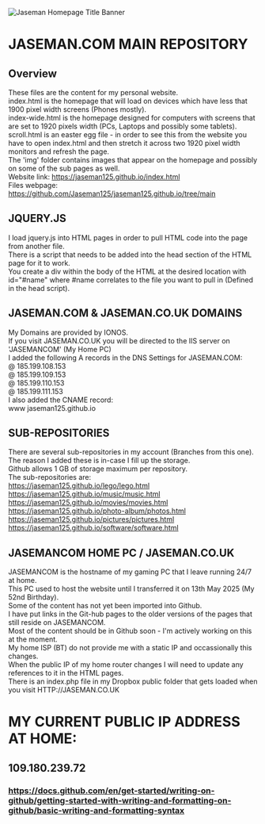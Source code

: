 ![Jaseman Homepage Title Banner](https://jaseman125.github.io/img/jaseman-header.png)

# JASEMAN.COM MAIN REPOSITORY
## Overview
These files are the content for my personal website.<br/>
index.html is the homepage that will load on devices which have less that 1900 pixel width screens (Phones mostly).<br/>
index-wide.html is the homepage designed for computers with screens that are set to 1920 pixels width (PCs, Laptops and possibly some tablets).<br/>
scroll.html is an easter egg file - in order to see this from the website you have to open index.html and then stretch it across two 1920 pixel width monitors and refresh the page.<br/>
The 'img' folder contains images that appear on the homepage and possibly on some of the sub pages as well.<br/>
Website link: https://jaseman125.github.io/index.html<br/>
Files webpage: https://github.com/Jaseman125/jaseman125.github.io/tree/main<br/>

## JQUERY.JS
I load jquery.js into HTML pages in order to pull HTML code into the page from another file.<br/>
There is a script that needs to be added into the head section of the HTML page for it to work.<br/>
You create a div within the body of the HTML at the desired location with id="#name" where #name correlates to the file you want to pull in (Defined in the head script).<br/>

## JASEMAN.COM & JASEMAN.CO.UK DOMAINS
My Domains are provided by IONOS.<br/>
If you visit JASEMAN.CO.UK you will be directed to the IIS server on 'JASEMANCOM' (My Home PC)<br/>
I added the following A records in the DNS Settings for JASEMAN.COM:<br/>
@	185.199.108.153<br/>
@	185.199.109.153<br/>
@	185.199.110.153<br/>
@	185.199.111.153<br/>
I also added the CNAME record:<br/>
www	jaseman125.github.io<br/>

## SUB-REPOSITORIES
There are several sub-repositories in my account (Branches from this one).<br/>
The reason I added these is in-case I fill up the storage.<br/>
Github allows 1 GB of storage maximum per repository.<br/>
The sub-repositories are:<br/>
https://jaseman125.github.io/lego/lego.html<br/>
https://jaseman125.github.io/music/music.html<br/>
https://jaseman125.github.io/movies/movies.html<br/>
https://jaseman125.github.io/photo-album/photos.html<br/>
https://jaseman125.github.io/pictures/pictures.html<br/>
https://jaseman125.github.io/software/software.html<br/>

## JASEMANCOM HOME PC / JASEMAN.CO.UK
JASEMANCOM is the hostname of my gaming PC that I leave running 24/7 at home.<br/>
This PC used to host the website until I transferred it on 13th May 2025 (My 52nd Birthday).<br/>
Some of the content has not yet been imported into Github.<br/>
I have put links in the Git-hub pages to the older versions of the pages that still reside on JASEMANCOM.<br/>
Most of the content should be in Github soon - I'm actively working on this at the moment.<br/>
My home ISP (BT) do not provide me with a static IP and occassionally this changes.<br/>
When the public IP of my home router changes I will need to update any references to it in the HTML pages.<br/>
There is an index.php file in my Dropbox public folder that gets loaded when you visit HTTP://JASEMAN.CO.UK<br/>

# MY CURRENT PUBLIC IP ADDRESS AT HOME:
## 109.180.239.72<br/>

### https://docs.github.com/en/get-started/writing-on-github/getting-started-with-writing-and-formatting-on-github/basic-writing-and-formatting-syntax

